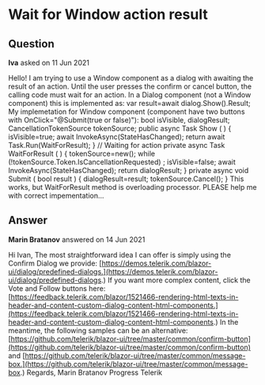 # Wait for Window action result

## Question

**Iva** asked on 11 Jun 2021

Hello! I am trying to use a Window component as a dialog with awaiting the result of an action. Until the user presses the confirm or cancel button, the calling code must wait for an action. In a Dialog component (not a Window component) this is implemented as: var result=await dialog.Show().Result; My implemetation for Window component (component have two buttons with OnClick="@Submit(true or false)"): bool isVisible, dialogResult;
CancellationTokenSource tokenSource; public async Task<bool> Show ( ) {
isVisible=true; await InvokeAsync(StateHasChanged); return await Task.Run(WaitForResult); } // Waiting for action private async Task<bool> WaitForResult ( ) { tokenSource=new(); while (!tokenSource.Token.IsCancellationRequested) ; isVisible=false; await InvokeAsync(StateHasChanged); return dialogResult; } private async void Submit ( bool result ) {
dialogResult=result;
tokenSource.Cancel(); } This works, but WaitForResult method is overloading processor. PLEASE help me with correct impementation...

## Answer

**Marin Bratanov** answered on 14 Jun 2021

Hi Ivan, The most straightforward idea I can offer is simply using the Confirm Dialog we provide: [https://demos.telerik.com/blazor-ui/dialog/predefined-dialogs.](https://demos.telerik.com/blazor-ui/dialog/predefined-dialogs.) If you want more complex content, click the Vote and Follow buttons here: [https://feedback.telerik.com/blazor/1521466-rendering-html-texts-in-header-and-content-custom-dialog-content-html-components.](https://feedback.telerik.com/blazor/1521466-rendering-html-texts-in-header-and-content-custom-dialog-content-html-components.) In the meantime, the following samples can be an alternative: [https://github.com/telerik/blazor-ui/tree/master/common/confirm-button](https://github.com/telerik/blazor-ui/tree/master/common/confirm-button) and [https://github.com/telerik/blazor-ui/tree/master/common/message-box.](https://github.com/telerik/blazor-ui/tree/master/common/message-box.) Regards, Marin Bratanov Progress Telerik
